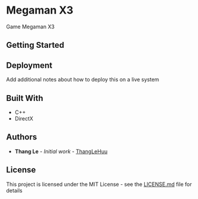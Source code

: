 # Megaman X3

Game Megaman X3 

## Getting Started



## Deployment

Add additional notes about how to deploy this on a live system

## Built With

* C++
* DirectX

## Authors

* **Thang Le** - *Initial work* - [ThangLeHuu](https://github.com/lhthang1998)


## License

This project is licensed under the MIT License - see the [LICENSE.md](LICENSE.md) file for details


